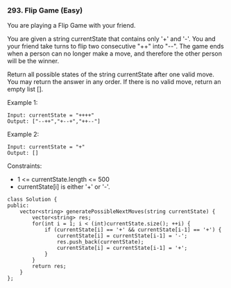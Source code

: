 ### 293. Flip Game (Easy)

You are playing a Flip Game with your friend.

You are given a string currentState that contains only '+' and '-'. You and your friend take turns to flip two consecutive "++" into "--". The game ends when a person can no longer make a move, and therefore the other person will be the winner.

Return all possible states of the string currentState after one valid move. You may return the answer in any order. If there is no valid move, return an empty list [].

Example 1:

```
Input: currentState = "++++"
Output: ["--++","+--+","++--"]
```
Example 2:

```
Input: currentState = "+"
Output: []
```

Constraints:

- 1 <= currentState.length <= 500
- currentState[i] is either '+' or '-'.

```
class Solution {
public:
    vector<string> generatePossibleNextMoves(string currentState) {
        vector<string> res;
        for(int i = 1; i < (int)currentState.size(); ++i) {
            if (currentState[i] == '+' && currentState[i-1] == '+') {
                currentState[i] = currentState[i-1] = '-';
                res.push_back(currentState);
                currentState[i] = currentState[i-1] = '+';
            }
        }
        return res;
    }
};
```
